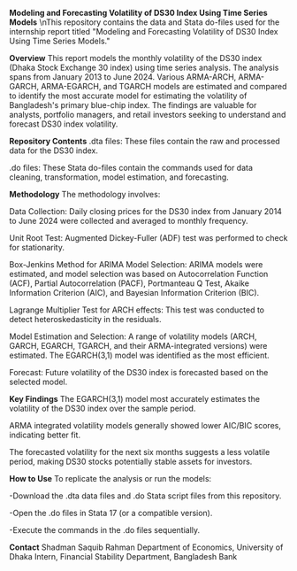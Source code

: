**Modeling and Forecasting Volatility of DS30 Index Using Time Series Models**
\nThis repository contains the data and Stata do-files used for the internship report titled "Modeling and Forecasting Volatility of DS30 Index Using Time Series Models."

**Overview**
This report models the monthly volatility of the DS30 index (Dhaka Stock Exchange 30 index) using time series analysis. The analysis spans from January 2013 to June 2024. Various ARMA-ARCH, ARMA-GARCH, ARMA-EGARCH, and TGARCH models are estimated and compared to identify the most accurate model for estimating the volatility of Bangladesh's primary blue-chip index. The findings are valuable for analysts, portfolio managers, and retail investors seeking to understand and forecast DS30 index volatility.

**Repository Contents**
.dta files: These files contain the raw and processed data for the DS30 index.

.do files: These Stata do-files contain the commands used for data cleaning, transformation, model estimation, and forecasting.

**Methodology**
The methodology involves:

Data Collection: Daily closing prices for the DS30 index from January 2014 to June 2024 were collected and averaged to monthly frequency.

Unit Root Test: Augmented Dickey-Fuller (ADF) test was performed to check for stationarity.

Box-Jenkins Method for ARIMA Model Selection: ARIMA models were estimated, and model selection was based on Autocorrelation Function (ACF), Partial Autocorrelation (PACF), Portmanteau Q Test, Akaike Information Criterion (AIC), and Bayesian Information Criterion (BIC).

Lagrange Multiplier Test for ARCH effects: This test was conducted to detect heteroskedasticity in the residuals.

Model Estimation and Selection: A range of volatility models (ARCH, GARCH, EGARCH, TGARCH, and their ARMA-integrated versions) were estimated. The EGARCH(3,1) model was identified as the most efficient.

Forecast: Future volatility of the DS30 index is forecasted based on the selected model.

**Key Findings**
The EGARCH(3,1) model most accurately estimates the volatility of the DS30 index over the sample period.

ARMA integrated volatility models generally showed lower AIC/BIC scores, indicating better fit.

The forecasted volatility for the next six months suggests a less volatile period, making DS30 stocks potentially stable assets for investors.

**How to Use**
To replicate the analysis or run the models:

-Download the .dta data files and .do Stata script files from this repository.

-Open the .do files in Stata 17 (or a compatible version).

-Execute the commands in the .do files sequentially.

**Contact**
Shadman Saquib Rahman
Department of Economics, University of Dhaka
Intern, Financial Stability Department, Bangladesh Bank
